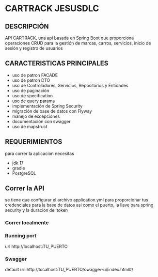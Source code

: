 # CARTRACK JESUSDLC

## DESCRIPCIÓN

API CARTRACK, una api basada en Spring Boot que proporciona operaciones CRUD para la gestión de marcas, carros, servicios, inicio de sesión y registro de usuarios

## CARACTERISTICAS PRINCIPALES

- uso de patron FACADE
- uso de patron DTO
- uso de Controladores, Servicios, Repositorios y Entidades
- uso de paginación
- uso de specification
- uso de query params
- implementación de Spring Security
- migración de base de datos con Flyway
- manejo de excepciones
- documentación con swagger
- uso de mapstruct

## REQUERIMIENTOS

para correr la aplicacion necesitas

- jdk 17
- gradle
- PostgreSQL

## Correr la API 

se tiene que configurar el archivo application.yml para proporcionar tus credenciales
para la base de datos asi como el puerto, la llave para spring security y la duracion del token

### Correr localmente

### Running port 

url http://localhost:TU_PUERTO

### Swagger

 default url http://localhost:TU_PUERTO/swagger-ui/index.html#/

